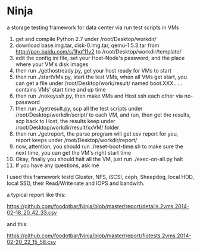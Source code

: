 Ninja
=====

a storage testing framework for data center via run test scripts in VMs

1. get and compile Python 2.7 under /root/Desktop/workdir/
2. download base.img.tar, disk-0.img.tar, qemu-1.5.3.tar from http://pan.baidu.com/s/1hqf11v2 to /root/Desktop/workdir/template/
3. edit the config.ini file, set your Host-Node's password, and the place where your VM's disk images
4. then run ./gethostready.py, get your host ready for VMs to start
5. then run ./startVMs.py, start the test VMs, when all VMs get start, you can get a file under /root/Desktop/work/result/ named boot.XXX…… contains VMs' start time and up time
6. then run ./nokeyssh.py, then make VMs and Host ssh each other via no-password
7. then run ./getresult.py, scp all the test scripts under /root/Desktop/workdir/script/ to each VM, and run, then get the results, scp back to Host, the results keep under /root/Desktop/workdir/result/xxVM/ folder
8. then run ./getreport, the parse program will get csv report for you, report keeps under /root/Desktop/workdir/report/
9. now, attention, you should run ./reset-boot-time.sh to make sure the next time, you can get the VM's right start time
10. Okay, finally you should halt all the VM, just run ./exec-on-all.py halt
11. If you have any questions, ask me

I used this framework testd Gluster, NFS, iSCSI, ceph, Sheepdog, local HDD, local SSD, their Read/Write rate and IOPS and bandwith.

a typical report like this:

https://github.com/foodotbar/Ninja/blob/master/report/details.2vms.2014-02-18_20_42_33.csv

and this:



https://github.com/foodotbar/Ninja/blob/master/report/fiotests.2vms.2014-02-20_22_15_58.csv

